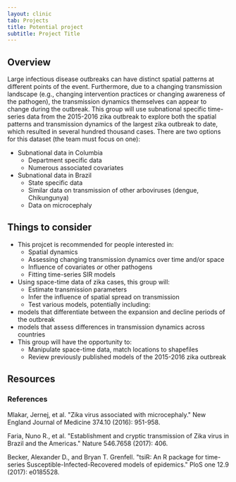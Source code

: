 ```yaml
---
layout: clinic
tab: Projects
title: Potential project
subtitle: Project Title
---
```


## Overview

Large infectious disease outbreaks can have distinct spatial patterns at different points of the event. Furthermore, due to a changing transmission landscape (e.g., changing intervention practices or changing awareness of the pathogen), the transmission dynamics themselves can appear to change during the outbreak. This group will use subnational specific time-series data from the 2015-2016 zika outbreak to explore both the spatial patterns and transmission dynamics of the largest zika outbreak to date, which resulted in several hundred thousand cases. There are two options for this dataset (the team must focus on one):

-	Subnational data in Columbia
    - Department specific data
    - Numerous associated covariates
-	Subnational data in Brazil
    - State specific data
    - Similar data on transmission of other arboviruses (dengue, Chikungunya)
    - Data on microcephaly


## Things to consider

-	This projcet is recommended for people interested in:
    - Spatial dynamics
    - Assessing changing transmission dynamics over time and/or space
    - Influence of covariates *or* other pathogens
    - Fitting time-series SIR models
-	Using space-time data of zika cases, this group will:
    - Estimate transmission parameters
    - Infer the influence of spatial spread on transmission
    - Test various models, potentially including:
-	models that differentiate between the expansion and decline periods of the outbreak
-	models that assess differences in transmission dynamics across countries
-	This group will have the opportunity to:
    - Manipulate space-time data, match locations to shapefiles
    - Review previously published models of the 2015-2016 zika outbreak

## Resources

### References

Mlakar, Jernej, et al. "Zika virus associated with microcephaly." New England Journal of Medicine 374.10 (2016): 951-958.

Faria, Nuno R., et al. "Establishment and cryptic transmission of Zika virus in Brazil and the Americas." Nature 546.7658 (2017): 406.

Becker, Alexander D., and Bryan T. Grenfell. "tsiR: An R package for time-series Susceptible-Infected-Recovered models of epidemics." PloS one 12.9 (2017): e0185528.
